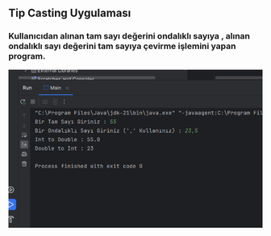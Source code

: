 ## Tip Casting Uygulaması

### Kullanıcıdan alınan tam sayı değerini ondalıklı sayıya , alınan ondalıklı sayı değerini tam sayıya çevirme işlemini yapan program.

![](cast.png)